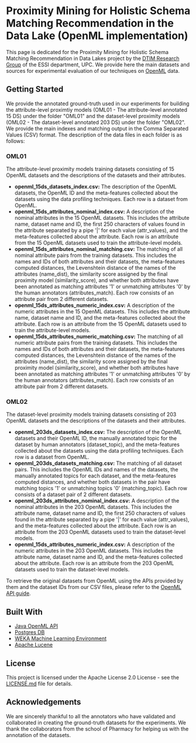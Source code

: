 # Proximity Mining for Holistic Schema Matching Recommendation in the Data Lake (OpenML implementation)
This page is dedicated for the Proximity Mining for Holistic Schema Matching Recommendation in Data Lakes project by the [DTIM Research Group](http://www.essi.upc.edu/dtim) of the ESSI department, UPC. We provide here the main datasets and sources for experimental evaluation of our techniques on [OpenML](https://www.openml.org) data.



## Getting Started

We provide the annotated ground-truth used in our experiments for building the attribute-level proximtiy models (OML01 - The attribute-level annotated 15 DS) under the folder "OML01" and the dataset-level proximity models (OML02 - The dataset-level annotated 203 DS) under the folder "OML02". We provide the main indexes and matching output in the Comma Separated Values (CSV) format. The description of the data files in each folder is as follows:

### OML01
The attribute-level proximity models training datasets consisting of 15 OpenML datasets and the descriptions of the datasets and their attributes.
* **openml_15ds_datasets_index.csv:** The description of the OpenML datasets, the OpenML ID and the meta-features collected about the datasets using the data profiling techniques. Each row is a dataset from OpenML.
* **openml_15ds_attributes_nominal_index.csv:** A description of the nominal attributes in the 15 OpenML datasets. This includes the attribute name, dataset name and ID, the first 250 characters of values found in the attribute separated by a pipe '|' for each value (attr_values), and the meta-features collected about the attribute. Each row is an attribute from the 15 OpenML datasets used to train the attribute-level models.
* **openml_15ds_attributes_nominal_matching.csv:**  The matching of all nominal attribute pairs from the training datasets. This includes the names and IDs of both attributes and their datasets, the meta-features computed distances, the Levenshtein distance of the names of the attributes (name_dist), the similarity score assigned by the final proximity model (similarity_score), and whether both attributes have been annotated as matching attributes '1' or unmatching attributes '0' by the human annotators (attributes_match). Each row consists of an attribute pair from 2 different datasets.
* **openml_15ds_attributes_numeric_index.csv:** A description of the numeric attributes in the 15 OpenML datasets. This includes the attribute name, dataset name and ID, and the meta-features collected about the attribute. Each row is an attribute from the 15 OpenML datasets used to train the attribute-level models.
* **openml_15ds_attributes_numeric_matching.csv:**  The matching of all numeric attribute pairs from the training datasets. This includes the names and IDs of both attributes and their datasets, the meta-features computed distances, the Levenshtein distance of the names of the attributes (name_dist), the similarity score assigned by the final proximity model (similarity_score), and whether both attributes have been annotated as matching attributes '1' or unmatching attributes '0' by the human annotators (attributes_match). Each row consists of an attribute pair from 2 different datasets.

### OML02
The dataset-level proximity models training datasets consisting of 203 OpenML datasets and the descriptions of the datasets and their attributes.
* **openml_203ds_datasets_index.csv:** The description of the OpenML datasets and their OpenML ID, the manually annotated topic for the dataset by human annotators (dataset_topic), and the meta-features collected about the datasets using the data profiling techniques. Each row is a dataset from OpenML.
* **openml_203ds_datasets_matching.csv:** The matching of all dataset pairs. This includes the OpenML IDs and names of the datasets, the manually annotated topics for each dataset, and the meta-features computed distances, and whether both datasets in the pair have matching topics '1' or unmatching topics '0' (matching_topic). Each row consists of a dataset pair of 2 different datasets.
* **openml_203ds_attributes_nominal_index.csv:** A description of the nominal attributes in the 203 OpenML datasets. This includes the attribute name, dataset name and ID, the first 250 characters of values found in the attribute separated by a pipe '|' for each value (attr_values), and the meta-features collected about the attribute. Each row is an attribute from the 203 OpenML datasets used to train the dataset-level models.
* **openml_15ds_attributes_numeric_index.csv:** A description of the numeric attributes in the 203 OpenML datasets. This includes the attribute name, dataset name and ID, and the meta-features collected about the attribute. Each row is an attribute from the 203 OpenML datasets used to train the dataset-level models.


To retrieve the original datasets from OpenML using the APIs provided by them and the dataset IDs from our CSV files, please refer to the [OpenML API guide](https://www.openml.org/guide).


## Built With

* [Java OpenML API](https://www.openml.org/guide#!java)
* [Postgres DB](https://www.postgresql.org/)
* [WEKA Machine Learning Environment](http://www.cs.waikato.ac.nz/ml/weka/)
* [Apache Lucene](http://lucene.apache.org/)

## License

This project is licensed under the Apache License 2.0 License - see the [LICENSE.md](LICENSE) file for details.

## Acknowledgements
We are sincerely thankful to all the annotators who have validated and collaborated in creating the ground-truth datasets for the experiments. We thank the collaborators from the school of Pharmacy for helping us with the annotation of the datasets.

